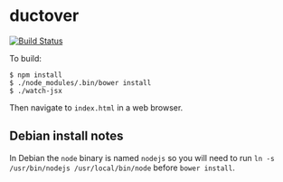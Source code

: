 # ductover

[![Build Status](https://travis-ci.org/garrison/ductover.svg)](https://travis-ci.org/garrison/ductover)

To build:

    $ npm install
    $ ./node_modules/.bin/bower install
    $ ./watch-jsx

Then navigate to `index.html` in a web browser.

## Debian install notes

In Debian the `node` binary is named `nodejs` so you will need to run `ln -s /usr/bin/nodejs /usr/local/bin/node` before `bower install`.
